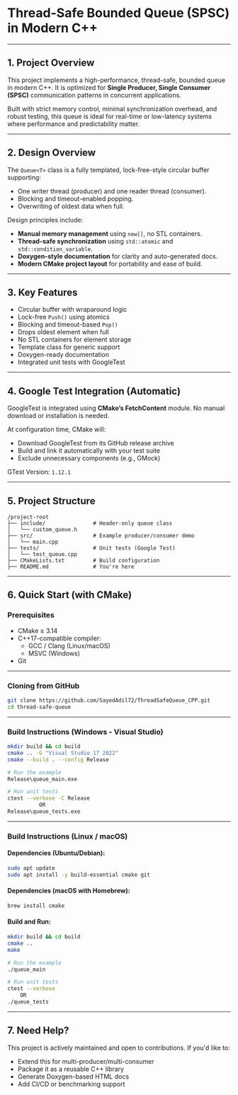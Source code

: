 ﻿# Thread-Safe Bounded Queue (SPSC) in Modern C++

---

## 1. Project Overview

This project implements a high-performance, thread-safe, bounded queue in modern C++. It is optimized for **Single Producer, Single Consumer (SPSC)** communication patterns in concurrent applications.

Built with strict memory control, minimal synchronization overhead, and robust testing, this queue is ideal for real-time or low-latency systems where performance and predictability matter.

---

## 2. Design Overview

The `Queue<T>` class is a fully templated, lock-free-style circular buffer supporting:

- One writer thread (producer) and one reader thread (consumer).
- Blocking and timeout-enabled popping.
- Overwriting of oldest data when full.

Design principles include:

- **Manual memory management** using `new[]`, no STL containers.
- **Thread-safe synchronization** using `std::atomic` and `std::condition_variable`.
- **Doxygen-style documentation** for clarity and auto-generated docs.
- **Modern CMake project layout** for portability and ease of build.

---

## 3. Key Features

- Circular buffer with wraparound logic
- Lock-free `Push()` using atomics
- Blocking and timeout-based `Pop()`
- Drops oldest element when full
- No STL containers for element storage
- Template class for generic support
- Doxygen-ready documentation
- Integrated unit tests with GoogleTest

---

## 4. Google Test Integration (Automatic)

GoogleTest is integrated using **CMake’s FetchContent** module. No manual download or installation is needed.

At configuration time, CMake will:

- Download GoogleTest from its GitHub release archive
- Build and link it automatically with your test suite
- Exclude unnecessary components (e.g., GMock)

GTest Version: `1.12.1`

---

## 5. Project Structure

```
/project-root
├── include/               # Header-only queue class
│   └── custom_queue.h
├── src/                   # Example producer/consumer demo
│   └── main.cpp
├── tests/                 # Unit tests (Google Test)
│   └── test_queue.cpp
├── CMakeLists.txt         # Build configuration
├── README.md              # You're here
```

---

## 6. Quick Start (with CMake)

### Prerequisites

- CMake ≥ 3.14
- C++17-compatible compiler:
  - GCC / Clang (Linux/macOS)
  - MSVC (Windows)
- Git

---

### Cloning from GitHub

```bash
git clone https://github.com/SayedAdil72/ThreadSafeQueue_CPP.git
cd thread-safe-queue
```

---

### Build Instructions (Windows - Visual Studio)

```bash
mkdir build && cd build
cmake .. -G "Visual Studio 17 2022"
cmake --build . --config Release

# Run the example
Release\queue_main.exe

# Run unit tests
ctest --verbose -C Release 
          OR 
Release\queue_tests.exe

```

---

### Build Instructions (Linux / macOS)

#### Dependencies (Ubuntu/Debian):
```bash
sudo apt update
sudo apt install -y build-essential cmake git
```

#### Dependencies (macOS with Homebrew):
```bash
brew install cmake
```

#### Build and Run:
```bash
mkdir build && cd build
cmake ..
make

# Run the example
./queue_main

# Run unit tests
ctest --verbose
    OR
./queue_tests

```

---

## 7. Need Help?

This project is actively maintained and open to contributions. If you'd like to:

- Extend this for multi-producer/multi-consumer
- Package it as a reusable C++ library
- Generate Doxygen-based HTML docs
- Add CI/CD or benchmarking support

